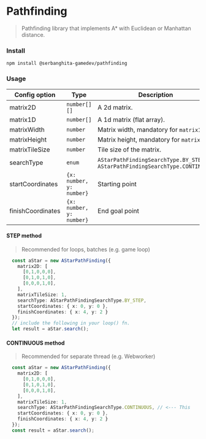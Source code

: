 # Pathfinding

> Pathfinding library that implements A* with Euclidean or Manhattan distance.

### Install

```
npm install @serbanghita-gamedev/pathfinding
```

### Usage

| Config option     | Type                     | Description                                                                   |
|-------------------|--------------------------|-------------------------------------------------------------------------------|
| matrix2D          | `number[][]`             | A 2d matrix.                                                                  |
| matrix1D          | `number[]`               | A 1d matrix (flat array).                                                     |
| matrixWidth       | `number`                 | Matrix width, mandatory for `matrix1D`.                                       |
| matrixHeight      | `number`                 | Matrix height, mandatory for `matrix1D`.                                      |
| matrixTileSize    | `number`                 | Tile size of the matrix.                                                      |
| searchType        | `enum`                   | `AStarPathFindingSearchType.BY_STEP`, `AStarPathFindingSearchType.CONTINUOUS` |
| startCoordinates  | `{x: number, y: number}` | Starting point                                                                |
| finishCoordinates | `{x: number, y: number}` | End goal point                                                                |


#### STEP method
> Recommended for loops, batches (e.g. game loop)

```ts
  const aStar = new AStarPathFinding({
    matrix2D: [
      [0,1,0,0,0],
      [0,1,0,1,0],
      [0,0,0,1,0],
    ],
    matrixTileSize: 1,
    searchType: AStarPathFindingSearchType.BY_STEP,
    startCoordinates: { x: 0, y: 0 },
    finishCoordinates: { x: 4, y: 2 }
  });
  // include the following in your loop() fn.
  let result = aStar.search();
```

#### CONTINUOUS method
> Recommended for separate thread (e.g. Webworker)

```ts
  const aStar = new AStarPathFinding({
    matrix2D: [
      [0,1,0,0,0],
      [0,1,0,1,0],
      [0,0,0,1,0],
    ],
    matrixTileSize: 1,
    searchType: AStarPathFindingSearchType.CONTINUOUS, // <--- This
    startCoordinates: { x: 0, y: 0 },
    finishCoordinates: { x: 4, y: 2 }
  });
  const result = aStar.search();
```
